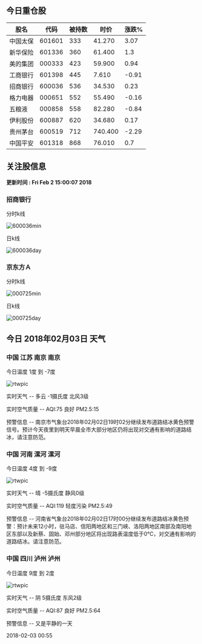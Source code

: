 
## 今日重仓股 

|股名|代码|被持数|时价|涨跌%|
|---|---|---|---|---|
|中国太保|601601|333|41.270|3.07|
|新华保险|601336|360|61.400|1.3|
|美的集团|000333|423|59.900|0.94|
|工商银行|601398|445|7.610|-0.91|
|招商银行|600036|536|34.530|0.23|
|格力电器|000651|552|55.490|-0.16|
|五粮液|000858|558|82.280|-0.84|
|伊利股份|600887|620|34.680|0.17|
|贵州茅台|600519|712|740.400|-2.29|
|中国平安|601318|868|76.010|0.7|

## 关注股信息
**更新时间 : Fri Feb  2 15:00:07 2018**
### 招商银行 
分时k线

![600036min](http://image.sinajs.cn/newchart/min/n/sh600036.gif)

日k线

![600036day](http://image.sinajs.cn/newchart/daily/n/sh600036.gif)

### 京东方Ａ 
分时k线

![000725min](http://image.sinajs.cn/newchart/min/n/sz000725.gif)

日k线

![000725day](http://image.sinajs.cn/newchart/daily/n/sz000725.gif)
## 今日 2018年02月03日 天气
### 中国 江苏 南京 南京

今日温度 1度 到 -7度

![rtwpic](http://app1.showapi.com/weather/icon/night/01.png)

实时天气 -- 多云 -1摄氏度 北风3级

实时空气质量 -- AQI:75 良好 PM2.5:15

预警信息 -- 南京市气象台2018年02月02日19时02分继续发布道路结冰黄色预警信号。预计今天夜里到明天早晨全市大部分地区仍将出现对交通有影响的道路结冰，请注意防范。
    
### 中国 河南 漯河 漯河

今日温度 4度 到 -9度

![rtwpic](http://app1.showapi.com/weather/icon/night/00.png)

实时天气 -- 晴 -5摄氏度 静风0级

实时空气质量 -- AQI:119 轻度污染 PM2.5:49

预警信息 -- 河南省气象台2018年02月02日17时00分继续发布道路结冰黄色预警：预计未来12小时，驻马店、信阳两地区和三门峡、洛阳两地区南部及南阳地区东部以及新蔡、固始、邓州部分地区将出现路表温度低于0℃，对交通有影响的道路结冰。请注意防范。
    
### 中国 四川 泸州 泸州

今日温度 9度 到 2度

![rtwpic](http://app1.showapi.com/weather/icon/night/02.png)

实时天气 -- 阴 5摄氏度 东风2级

实时空气质量 -- AQI:87 良好 PM2.5:64

预警信息 -- 又是平静的一天
    
2018-02-03 00:55